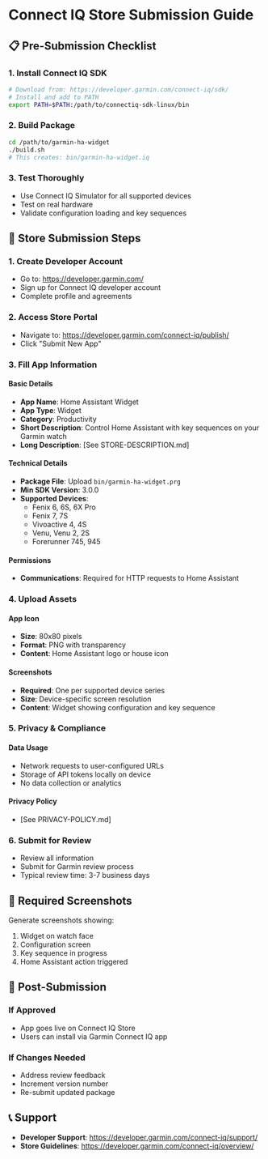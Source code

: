 # Connect IQ Store Submission Guide

## 📋 Pre-Submission Checklist

### 1. Install Connect IQ SDK
```bash
# Download from: https://developer.garmin.com/connect-iq/sdk/
# Install and add to PATH
export PATH=$PATH:/path/to/connectiq-sdk-linux/bin
```

### 2. Build Package
```bash
cd /path/to/garmin-ha-widget
./build.sh
# This creates: bin/garmin-ha-widget.iq
```

### 3. Test Thoroughly
- Use Connect IQ Simulator for all supported devices
- Test on real hardware
- Validate configuration loading and key sequences

## 🏪 Store Submission Steps

### 1. Create Developer Account
- Go to: https://developer.garmin.com/
- Sign up for Connect IQ developer account
- Complete profile and agreements

### 2. Access Store Portal
- Navigate to: https://developer.garmin.com/connect-iq/publish/
- Click "Submit New App"

### 3. Fill App Information

#### Basic Details
- **App Name**: Home Assistant Widget
- **App Type**: Widget
- **Category**: Productivity
- **Short Description**: Control Home Assistant with key sequences on your Garmin watch
- **Long Description**: [See STORE-DESCRIPTION.md]

#### Technical Details
- **Package File**: Upload `bin/garmin-ha-widget.prg`
- **Min SDK Version**: 3.0.0
- **Supported Devices**: 
  - Fenix 6, 6S, 6X Pro
  - Fenix 7, 7S
  - Vivoactive 4, 4S
  - Venu, Venu 2, 2S
  - Forerunner 745, 945

#### Permissions
- **Communications**: Required for HTTP requests to Home Assistant

### 4. Upload Assets

#### App Icon
- **Size**: 80x80 pixels
- **Format**: PNG with transparency
- **Content**: Home Assistant logo or house icon

#### Screenshots
- **Required**: One per supported device series
- **Size**: Device-specific screen resolution
- **Content**: Widget showing configuration and key sequence

### 5. Privacy & Compliance

#### Data Usage
- Network requests to user-configured URLs
- Storage of API tokens locally on device
- No data collection or analytics

#### Privacy Policy
- [See PRIVACY-POLICY.md]

### 6. Submit for Review
- Review all information
- Submit for Garmin review process
- Typical review time: 3-7 business days

## 📸 Required Screenshots

Generate screenshots showing:
1. Widget on watch face
2. Configuration screen
3. Key sequence in progress
4. Home Assistant action triggered

## 🔄 Post-Submission

### If Approved
- App goes live on Connect IQ Store
- Users can install via Garmin Connect IQ app

### If Changes Needed
- Address review feedback
- Increment version number
- Re-submit updated package

## 📞 Support

- **Developer Support**: https://developer.garmin.com/connect-iq/support/
- **Store Guidelines**: https://developer.garmin.com/connect-iq/overview/
